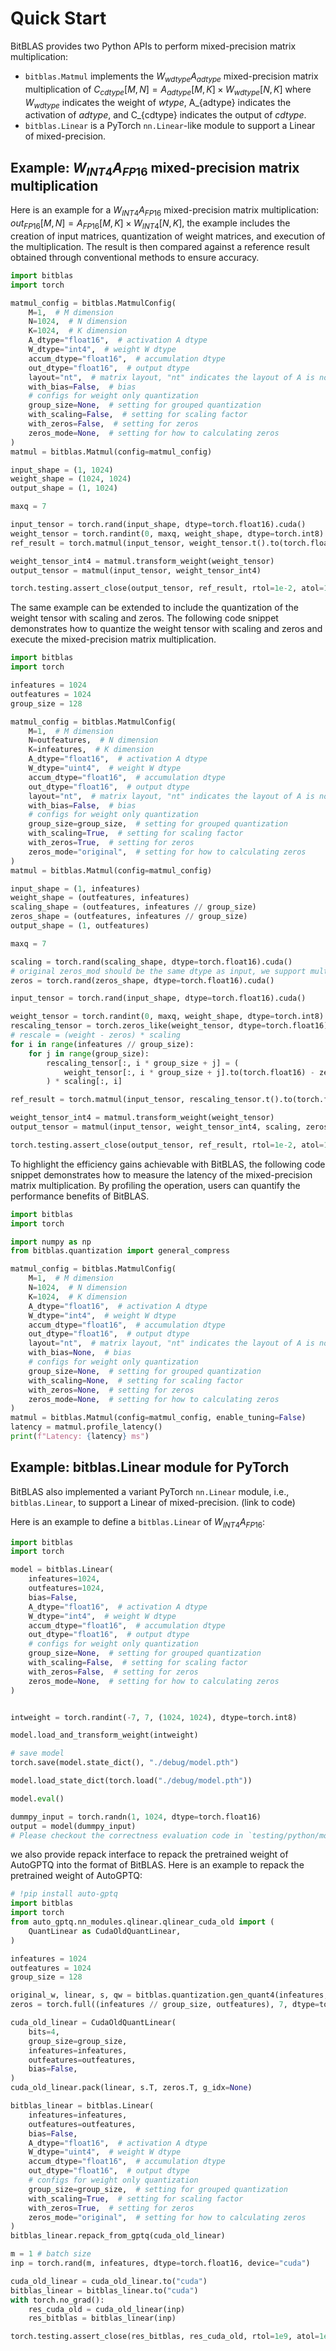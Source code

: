 # Quick Start


BitBLAS provides two Python APIs to perform mixed-precision matrix multiplication:
  - ```bitblas.Matmul``` implements the $W_{wdtype}A_{adtype}$ mixed-precision matrix multiplication of $C_{cdtype}[M, N] = A_{adtype}[M, K] \times W_{wdtype}[N, K]$ where $W_{wdtype}$ indicates the weight of $wtype$, A_{adtype} indicates the activation of $adtype$, and C_{cdtype} indicates the output of $cdtype$.
  - ```bitblas.Linear``` is a PyTorch ```nn.Linear```-like module to support a Linear of mixed-precision.

## Example: $W_{INT4}A_{FP16}$ mixed-precision matrix multiplication

Here is an example for a $W_{INT4}A_{FP16}$ mixed-precision matrix multiplication: $out_{FP16}[M, N] = A_{FP16}[M, K] \times W_{INT4}[N, K]$, the example includes the creation of input matrices, quantization of weight matrices, and execution of the multiplication. The result is then compared against a reference result obtained through conventional methods to ensure accuracy.

```python
import bitblas
import torch

matmul_config = bitblas.MatmulConfig(
    M=1,  # M dimension
    N=1024,  # N dimension
    K=1024,  # K dimension
    A_dtype="float16",  # activation A dtype
    W_dtype="int4",  # weight W dtype
    accum_dtype="float16",  # accumulation dtype
    out_dtype="float16",  # output dtype
    layout="nt",  # matrix layout, "nt" indicates the layout of A is non-transpose and the layout of W is transpose
    with_bias=False,  # bias
    # configs for weight only quantization
    group_size=None,  # setting for grouped quantization
    with_scaling=False,  # setting for scaling factor
    with_zeros=False,  # setting for zeros
    zeros_mode=None,  # setting for how to calculating zeros
)
matmul = bitblas.Matmul(config=matmul_config)

input_shape = (1, 1024)
weight_shape = (1024, 1024)
output_shape = (1, 1024)

maxq = 7

input_tensor = torch.rand(input_shape, dtype=torch.float16).cuda()
weight_tensor = torch.randint(0, maxq, weight_shape, dtype=torch.int8).cuda()
ref_result = torch.matmul(input_tensor, weight_tensor.t().to(torch.float16))

weight_tensor_int4 = matmul.transform_weight(weight_tensor)
output_tensor = matmul(input_tensor, weight_tensor_int4)

torch.testing.assert_close(output_tensor, ref_result, rtol=1e-2, atol=1e-0)
```

The same example can be extended to include the quantization of the weight tensor with scaling and zeros. The following code snippet demonstrates how to quantize the weight tensor with scaling and zeros and execute the mixed-precision matrix multiplication.
```python
import bitblas
import torch

infeatures = 1024
outfeatures = 1024
group_size = 128

matmul_config = bitblas.MatmulConfig(
    M=1,  # M dimension
    N=outfeatures,  # N dimension
    K=infeatures,  # K dimension
    A_dtype="float16",  # activation A dtype
    W_dtype="uint4",  # weight W dtype
    accum_dtype="float16",  # accumulation dtype
    out_dtype="float16",  # output dtype
    layout="nt",  # matrix layout, "nt" indicates the layout of A is non-transpose and the layout of W is transpose
    with_bias=False,  # bias
    # configs for weight only quantization
    group_size=group_size,  # setting for grouped quantization
    with_scaling=True,  # setting for scaling factor
    with_zeros=True,  # setting for zeros
    zeros_mode="original",  # setting for how to calculating zeros
)
matmul = bitblas.Matmul(config=matmul_config)

input_shape = (1, infeatures)
weight_shape = (outfeatures, infeatures)
scaling_shape = (outfeatures, infeatures // group_size)
zeros_shape = (outfeatures, infeatures // group_size)
output_shape = (1, outfeatures)

maxq = 7

scaling = torch.rand(scaling_shape, dtype=torch.float16).cuda()
# original zeros_mod should be the same dtype as input, we support multiple zeros_mode, please refer to python/bitblas/ops/general_matmul.py:MatmulConfig::zeros_mode
zeros = torch.rand(zeros_shape, dtype=torch.float16).cuda()

input_tensor = torch.rand(input_shape, dtype=torch.float16).cuda()

weight_tensor = torch.randint(0, maxq, weight_shape, dtype=torch.int8).cuda()
rescaling_tensor = torch.zeros_like(weight_tensor, dtype=torch.float16).cuda()
# rescale = (weight - zeros) * scaling
for i in range(infeatures // group_size):
    for j in range(group_size):
        rescaling_tensor[:, i * group_size + j] = (
            weight_tensor[:, i * group_size + j].to(torch.float16) - zeros[:, i]
        ) * scaling[:, i]

ref_result = torch.matmul(input_tensor, rescaling_tensor.t().to(torch.float16))

weight_tensor_int4 = matmul.transform_weight(weight_tensor)
output_tensor = matmul(input_tensor, weight_tensor_int4, scaling, zeros)

torch.testing.assert_close(output_tensor, ref_result, rtol=1e-2, atol=1e-0)
```

To highlight the efficiency gains achievable with BitBLAS, the following code snippet demonstrates how to measure the latency of the mixed-precision matrix multiplication. By profiling the operation, users can quantify the performance benefits of BitBLAS.

```python
import bitblas
import torch

import numpy as np
from bitblas.quantization import general_compress

matmul_config = bitblas.MatmulConfig(
    M=1,  # M dimension
    N=1024,  # N dimension
    K=1024,  # K dimension
    A_dtype="float16",  # activation A dtype
    W_dtype="int4",  # weight W dtype
    accum_dtype="float16",  # accumulation dtype
    out_dtype="float16",  # output dtype
    layout="nt",  # matrix layout, "nt" indicates the layout of A is non-transpose and the layout of W is transpose
    with_bias=None,  # bias
    # configs for weight only quantization
    group_size=None,  # setting for grouped quantization
    with_scaling=None,  # setting for scaling factor
    with_zeros=None,  # setting for zeros
    zeros_mode=None,  # setting for how to calculating zeros
)
matmul = bitblas.Matmul(config=matmul_config, enable_tuning=False)
latency = matmul.profile_latency()
print(f"Latency: {latency} ms")
```

## Example: bitblas.Linear module for PyTorch

BitBLAS also implemented a variant PyTorch ```nn.Linear``` module, i.e., ```bitblas.Linear```, to support a Linear of mixed-precision. (link to code)

Here is an example to define a ```bitblas.Linear``` of $W_{INT4}A_{FP16}$:

```python
import bitblas
import torch

model = bitblas.Linear(
    infeatures=1024,
    outfeatures=1024,
    bias=False,
    A_dtype="float16",  # activation A dtype
    W_dtype="int4",  # weight W dtype
    accum_dtype="float16",  # accumulation dtype
    out_dtype="float16",  # output dtype
    # configs for weight only quantization
    group_size=None,  # setting for grouped quantization
    with_scaling=False,  # setting for scaling factor
    with_zeros=False,  # setting for zeros
    zeros_mode=None,  # setting for how to calculating zeros
)


intweight = torch.randint(-7, 7, (1024, 1024), dtype=torch.int8)

model.load_and_transform_weight(intweight)

# save model
torch.save(model.state_dict(), "./debug/model.pth")

model.load_state_dict(torch.load("./debug/model.pth"))

model.eval()

dummpy_input = torch.randn(1, 1024, dtype=torch.float16)
output = model(dummpy_input)
# Please checkout the correctness evaluation code in `testing/python/module/test_bitblas_linear.py`
```

we also provide repack interface to repack the pretrained weight of AutoGPTQ into the format of BitBLAS. Here is an example to repack the pretrained weight of AutoGPTQ:

```python
# !pip install auto-gptq
import bitblas
import torch
from auto_gptq.nn_modules.qlinear.qlinear_cuda_old import (
    QuantLinear as CudaOldQuantLinear,
)

infeatures = 1024
outfeatures = 1024
group_size = 128

original_w, linear, s, qw = bitblas.quantization.gen_quant4(infeatures, outfeatures, group_size)
zeros = torch.full((infeatures // group_size, outfeatures), 7, dtype=torch.int32)

cuda_old_linear = CudaOldQuantLinear(
    bits=4,
    group_size=group_size,
    infeatures=infeatures,
    outfeatures=outfeatures,
    bias=False,
)
cuda_old_linear.pack(linear, s.T, zeros.T, g_idx=None)

bitblas_linear = bitblas.Linear(
    infeatures=infeatures,
    outfeatures=outfeatures,
    bias=False,
    A_dtype="float16",  # activation A dtype
    W_dtype="uint4",  # weight W dtype
    accum_dtype="float16",  # accumulation dtype
    out_dtype="float16",  # output dtype
    # configs for weight only quantization
    group_size=group_size,  # setting for grouped quantization
    with_scaling=True,  # setting for scaling factor
    with_zeros=True,  # setting for zeros
    zeros_mode="original",  # setting for how to calculating zeros
)
bitblas_linear.repack_from_gptq(cuda_old_linear)

m = 1 # batch size
inp = torch.rand(m, infeatures, dtype=torch.float16, device="cuda")

cuda_old_linear = cuda_old_linear.to("cuda")
bitblas_linear = bitblas_linear.to("cuda")
with torch.no_grad():
    res_cuda_old = cuda_old_linear(inp)
    res_bitblas = bitblas_linear(inp)

torch.testing.assert_close(res_bitblas, res_cuda_old, rtol=1e9, atol=1e-2)
```